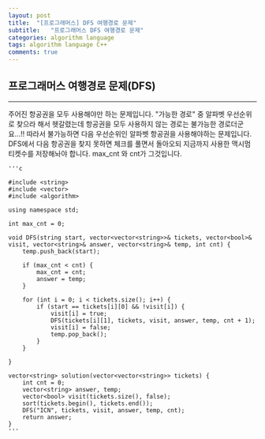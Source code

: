 ```yaml
---
layout: post
title:  "[프로그래머스] DFS 여행경로 문제"
subtitle:   "프로그래머스 DFS 여행경로 문제"
categories: algorithm language
tags: algorithm language C++
comments: true
---
```



## 프로그래머스 여행경로 문제(DFS)
---
주어진 항공권을 모두 사용해야만 하는 문제입니다. "가능한 경로" 중 알파벳 우선순위로 찾으라 해서 헷갈렸는데 항공권을 모두 사용하지 않는 경로는 불가능한 경로더군요...!!
따라서 불가능하면 다음 우선순위인 알파벳 항공권을 사용해야하는 문제입니다. 
DFS에서 다음 항공권을 찾지 못하면 체크를 풀면서 돌아오되 지금까지 사용한 맥시멈 티켓수를 저장해놔야 합니다. max_cnt 와 cnt가 그것입니다. 


    '''c

	#include <string>
	#include <vector>
	#include <algorithm>
	
	using namespace std;
	
	int max_cnt = 0;
	
	void DFS(string start, vector<vector<string>>& tickets, vector<bool>& visit, vector<string>& answer, vector<string>& temp, int cnt) {
	    temp.push_back(start);
	    
	    if (max_cnt < cnt) {
	        max_cnt = cnt;
	        answer = temp;
	    }
	    
	    for (int i = 0; i < tickets.size(); i++) {
	        if (start == tickets[i][0] && !visit[i]) {
	            visit[i] = true;
	            DFS(tickets[i][1], tickets, visit, answer, temp, cnt + 1);
	            visit[i] = false;
	            temp.pop_back();
	        }
	    }
	    
	}
	
	vector<string> solution(vector<vector<string>> tickets) {
	    int cnt = 0;
	    vector<string> answer, temp;
	    vector<bool> visit(tickets.size(), false);
	    sort(tickets.begin(), tickets.end());
	    DFS("ICN", tickets, visit, answer, temp, cnt);
	    return answer;
	}
    '''

